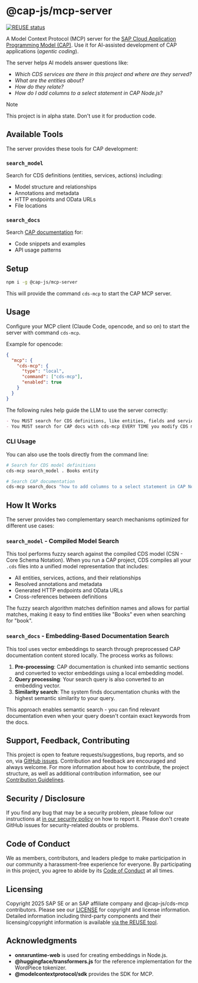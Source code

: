 # @cap-js/mcp-server

[![REUSE status](https://api.reuse.software/badge/github.com/cap-js/mcp-server)](https://api.reuse.software/info/github.com/cap-js/mcp-server)

A Model Context Protocol (MCP) server for the [SAP Cloud Application Programming Model (CAP)](https://cap.cloud.sap).
Use it for AI-assisted development of CAP applications (_agentic coding_).

The server helps AI models answer questions like:

- _Which CDS services are there in this project and where are they served?_
- _What are the entities about?_
- _How do they relate?_
- _How do I add columns to a select statement in CAP Node.js?_

> [!NOTE]
> This project is in alpha state. Don't use it for production code.

## Available Tools

The server provides these tools for CAP development:

### `search_model`

Search for CDS definitions (entities, services, actions) including:

- Model structure and relationships
- Annotations and metadata
- HTTP endpoints and OData URLs
- File locations

### `search_docs`

Search [CAP documentation](https://cap.cloud.sap) for:

- Code snippets and examples
- API usage patterns

## Setup

```sh
npm i -g @cap-js/mcp-server
```

This will provide the command `cds-mcp` to start the CAP MCP server.

## Usage

Configure your MCP client (Claude Code, opencode, and so on) to start the server with command `cds-mcp`.

Example for opencode:

```json
{
  "mcp": {
    "cds-mcp": {
      "type": "local",
      "command": ["cds-mcp"],
      "enabled": true
    }
  }
}
```

The following rules help guide the LLM to use the server correctly:

```markdown
- You MUST search for CDS definitions, like entities, fields and services (which include HTTP endpoints) with cds-mcp, only if it fails you MAY read \*.cds files in the project.
- You MUST search for CAP docs with cds-mcp EVERY TIME you modify CDS models or when using APIs from CAP. Do NOT propose, suggest or make any changes without first checking it.
```

### CLI Usage

You can also use the tools directly from the command line:

```sh
# Search for CDS model definitions
cds-mcp search_model . Books entity

# Search CAP documentation
cds-mcp search_docs "how to add columns to a select statement in CAP Node.js" 1
```

## How It Works

The server provides two complementary search mechanisms optimized for different use cases:

### `search_model` - Compiled Model Search

This tool performs fuzzy search against the compiled CDS model (CSN - Core Schema Notation). When you run a CAP project, CDS compiles all your `.cds` files into a unified model representation that includes:

- All entities, services, actions, and their relationships
- Resolved annotations and metadata
- Generated HTTP endpoints and OData URLs
- Cross-references between definitions

The fuzzy search algorithm matches definition names and allows for partial matches, making it easy to find entities like "Books" even when searching for "book".

### `search_docs` - Embedding-Based Documentation Search

This tool uses vector embeddings to search through preprocessed CAP documentation content stored locally. The process works as follows:

1. **Pre-processing**: CAP documentation is chunked into semantic sections and converted to vector embeddings using a local embedding model.
2. **Query processing**: Your search query is also converted to an embedding vector.
3. **Similarity search**: The system finds documentation chunks with the highest semantic similarity to your query.

This approach enables semantic search - you can find relevant documentation even when your query doesn't contain exact keywords from the docs.

## Support, Feedback, Contributing

This project is open to feature requests/suggestions, bug reports, and so on, via [GitHub issues](https://github.com/cap-js/mcp-server/issues). Contribution and feedback are encouraged and always welcome. For more information about how to contribute, the project structure, as well as additional contribution information, see our [Contribution Guidelines](CONTRIBUTING.md).

## Security / Disclosure

If you find any bug that may be a security problem, please follow our instructions at [in our security policy](https://github.com/cap-js/mcp-server/security/policy) on how to report it. Please don't create GitHub issues for security-related doubts or problems.

## Code of Conduct

We as members, contributors, and leaders pledge to make participation in our community a harassment-free experience for everyone. By participating in this project, you agree to abide by its [Code of Conduct](https://github.com/cap-js/.github/blob/main/CODE_OF_CONDUCT.md) at all times.

## Licensing

Copyright 2025 SAP SE or an SAP affiliate company and @cap-js/cds-mcp contributors. Please see our [LICENSE](LICENSE) for copyright and license information. Detailed information including third-party components and their licensing/copyright information is available [via the REUSE tool](https://api.reuse.software/info/github.com/cap-js/mcp-server).

## Acknowledgments

- **onnxruntime-web** is used for creating embeddings in Node.js.
- **@huggingface/transformers.js** for the reference implementation for the WordPiece tokenizer.
- **@modelcontextprotocol/sdk** provides the SDK for MCP.
